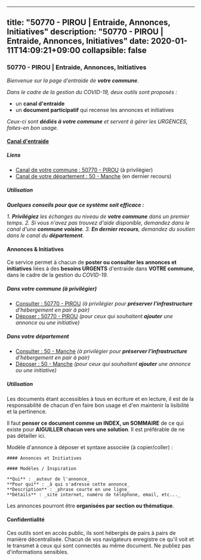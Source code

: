 
---
title: "50770 - PIROU | Entraide, Annonces, Initiatives"
description: "50770 - PIROU | Entraide, Annonces, Initiatives"
date: 2020-01-11T14:09:21+09:00
collapsible: false
---

### 50770 - PIROU | Entraide, Annonces, Initiatives

_Bienvenue sur la page d'entraide de **votre commune**_.

_Dans le cadre de la gestion du COVID-19, deux outils sont proposés :_

- un **canal d'entraide**
- un **document participatif** qui recense les annonces et initiatives

_Ceux-ci sont **dédiés à votre commune** et servent à gérer les URGENCES, faites-en bon usage._

#### [Canal d'entraide](https://entraide.stopcoronavirus.tech/#/channel/50770_pirou)

##### Liens

- [Canal de votre commune : 50770 	- PIROU](https://entraide.stopcoronavirus.tech/#/channel/50770_pirou) (à privilégier)
- [Canal de votre département : 50 	- Manche](https://entraide.stopcoronavirus.tech/#/channel/50_manche) (en dernier recours)

##### Utilisation

_**Quelques conseils pour que ce système soit efficace :**_

_1. **Privilégiez** les échanges au niveau de **votre commune** dans un premier temps._
_2. Si vous n'avez pas trouvez d'aide disponible, demandez dans le canal d'une **commune voisine**._
_3. **En dernier recours**, demandez du soutien dans le canal du **département**._

#### Annonces & Initiatives


Ce service permet à chacun de **poster ou consulter les annonces et initiatives** liées à des **besoins
URGENTS** d'entraide dans **VOTRE commune**, dans le cadre de la gestion du _COVID-19_.

##### Dans votre commune (à privilégier)

- [Consulter : 50770 	- PIROU](https://docs.stopcoronavirus.tech/#/r/markdown/50770_pirou/4XTTMESVdeEY7ZJjsS4AdGEaDwjA6yEjuABZLJ41Np8ejVaCv) _(à privilégier pour **préserver l'infrastructure** d'hébergement en pair à pair)_
- [Déposer : 50770 	- PIROU](https://docs.stopcoronavirus.tech/#/w/markdown/50770_pirou/4XTTMESVdeEY7ZJjsS4AdGEaDwjA6yEjuABZLJ41Np8ejVaCv-K3TgV85fmhwWDTGPKBAZXJHz78sU3omChSWyrJFM4d7V8xjS5J9mU8PtMuK3eGLrR4sFMq8DG14EySk4pGuMeRrHhpmcDQEGu4WKUYr6kgcrFrJXBZUBAv6kixC8e9NBtCQtA2Fp) _(pour ceux qui souhaitent **ajouter** une annonce ou une initiative)_

##### Dans votre département

- [Consulter : 50 	- Manche](https://docs.stopcoronavirus.tech/#/r/markdown/50_manche/4XTTMEGkHvbt2wXFyvTQYEaMKhHk6haGH1SzsRNevKgBDTuXr) _(à privilégier pour **préserver l'infrastructure** d'hébergement en pair à pair)_
- [Déposer : 50 	- Manche](https://docs.stopcoronavirus.tech/#/w/markdown/50_manche/4XTTMEGkHvbt2wXFyvTQYEaMKhHk6haGH1SzsRNevKgBDTuXr-K3TgUSx1rwmRRLqHcTLLdo4dVfTRKvf94KKagmUFPevWSp2f9nuc6fJF25TtLArzK8teuQ5TvuAMqW38N2MYgT18hBoXtjmKX9WuSn2vkujmSJPp3gF4gsuMmfEM8Th4Ap94heFE) _(pour ceux qui souhaitent **ajouter** une annonce ou une initiative)_


##### Utilisation

Les documents étant accessibles à tous en écriture et en lecture, il est de la
responsabilité de chacun d'en faire bon usage et d'en maintenir la lisibilité
et la pertinence.

Il faut **penser ce document comme un INDEX, un SOMMAIRE** de ce qui existe
pour **AIGUILLER chacun vers une solution**. Il est préférable de ne pas détailler ici.

Modèle d'annonce à déposer et syntaxe associée (à copier/coller) :

    #### Annonces et Initiatives

    #### Modèles / Inspiration

    **Qui** : _auteur de l'annonce_
    **Pour qui** : _à qui s'adresse cette annonce_
    **Description** : _phrase courte en une ligne_
    **Détails** : _site internet, numéro de téléphone, email, etc..._


Les annonces pourront être **organisées par section ou thématique**.

#### Confidentialité

Ces outils sont en accès public, ils sont hébergés de pairs à pairs de manière décentralisée.
Chacun de vos navigateurs enregistre ce qu'il voit et le transmet à ceux qui sont connectés au même document.
Ne publiez pas d'informations sensibles.

